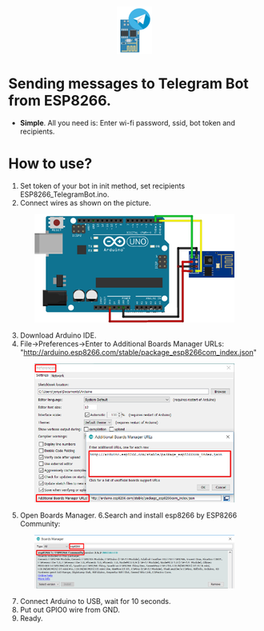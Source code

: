 <center>
<img src="Resources/AppIcon00.png" width="70">
</center>

# Sending messages to Telegram Bot from ESP8266.

* **Simple**. All you need is: Enter wi-fi password, ssid, bot token and recipients.

# How to use?

1. Set token of your bot in init method, set recipients ESP8266_TelegramBot.ino.
2. Connect wires as shown on the picture.

<center>
<img src="Resources/Scheme00.png" width="400">
</center>

3. Download Arduino IDE.
4. File->Preferences->Enter to Additional Boards Manager URLs: "http://arduino.esp8266.com/stable/package_esp8266com_index.json"

<center>
<img src="Resources/Tutorial00.png" width="400">
</center>

5. Open Boards Manager.
6.Search and install esp8266 by ESP8266 Community:

<center>
<img src="Resources/Tutorial01.png" width="400">
</center>


7. Connect Arduino to USB, wait for 10 seconds.
8. Put out GPIO0 wire from GND.
9. Ready.
